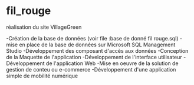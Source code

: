 # fil_rouge
réalisation du site VillageGreen

-Création de la base de données (voir file :base de donné fil rouge.sql)
-mise en place de la base de données sur Microsoft SQL Management Studio
-Développement des composant d'accès aux données
-Conception de la Maquette de l'application
-Développement de l'interface utilisateur
-Développement de l'application Web
-Mise en oeuvre de la solution de gestion de conteu ou e-commerce
-Développement d'une application simple de mobilité numérique
